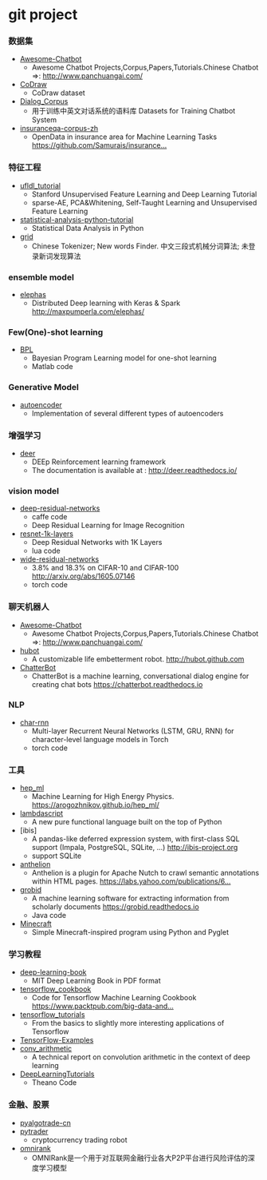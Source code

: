 # git project

### 数据集
+ [Awesome-Chatbot](https://github.com/fendouai/Awesome-Chatbot)
	+ Awesome Chatbot Projects,Corpus,Papers,Tutorials.Chinese Chatbot =>: http://www.panchuangai.com/
+ [CoDraw](https://github.com/facebookresearch/CoDraw)
	+ CoDraw dataset
+ [Dialog_Corpus](https://github.com/candlewill/Dialog_Corpus)
	+ 用于训练中英文对话系统的语料库 Datasets for Training Chatbot System 
+ [insuranceqa-corpus-zh](https://github.com/Samurais/insuranceqa-corpus-zh)
	+ OpenData in insurance area for Machine Learning Tasks https://github.com/Samurais/insurance…

### 特征工程
+ [ufldl_tutorial](https://github.com/jatinshah/ufldl_tutorial)
	+ Stanford Unsupervised Feature Learning and Deep Learning Tutorial
	+ sparse-AE, PCA&Whitening, Self-Taught Learning and Unsupervised Feature Learning
+ [statistical-analysis-python-tutorial](https://github.com/fonnesbeck/statistical-analysis-python-tutorial)
	+ Statistical Data Analysis in Python
+ [grid](https://github.com/GeorgeBourne/grid)
	+ Chinese Tokenizer; New words Finder. 中文三段式机械分词算法; 未登录新词发现算法

### ensemble model
+ [elephas](https://github.com/maxpumperla/elephas)
	+ Distributed Deep learning with Keras & Spark http://maxpumperla.com/elephas/

### Few(One)-shot learning
+ [BPL](https://github.com/brendenlake/BPL)
	+ Bayesian Program Learning model for one-shot learning
	+ Matlab code


### Generative Model
+ [autoencoder](https://github.com/caglar/autoencoders)
	+ Implementation of several different types of autoencoders


### 增强学习
+ [deer](https://github.com/VinF/deer)
	+ DEEp Reinforcement learning framework
	+ The documentation is available at : http://deer.readthedocs.io/

### vision model
+ [deep-residual-networks](https://github.com/KaimingHe/deep-residual-networks)
	+ caffe code
	+ Deep Residual Learning for Image Recognition
+ [resnet-1k-layers](https://github.com/KaimingHe/resnet-1k-layers)
	+ Deep Residual Networks with 1K Layers
	+ lua code
+ [wide-residual-networks](https://github.com/szagoruyko/wide-residual-networks)
	+ 3.8% and 18.3% on CIFAR-10 and CIFAR-100 http://arxiv.org/abs/1605.07146
	+ torch code

### 聊天机器人
+ [Awesome-Chatbot](https://github.com/fendouai/Awesome-Chatbot)
	+ Awesome Chatbot Projects,Corpus,Papers,Tutorials.Chinese Chatbot =>: http://www.panchuangai.com/
+ [hubot](https://github.com/hubotio/hubot)
	+ A customizable life embetterment robot. http://hubot.github.com
+ [ChatterBot](https://github.com/gunthercox/ChatterBot)
	+ ChatterBot is a machine learning, conversational dialog engine for creating chat bots https://chatterbot.readthedocs.io

### NLP 
+ [char-rnn](https://github.com/karpathy/char-rnn)
	+ Multi-layer Recurrent Neural Networks (LSTM, GRU, RNN) for character-level language models in Torch
	+ torch code

### 工具
+ [hep_ml](https://github.com/arogozhnikov/hep_ml)
	+ Machine Learning for High Energy Physics. https://arogozhnikov.github.io/hep_ml/
+ [lambdascript](https://github.com/baruchel/lambdascript)
	+ A new pure functional language built on the top of Python
+ [ibis]
	+ A pandas-like deferred expression system, with first-class SQL support (Impala, PostgreSQL, SQLite, ...) http://ibis-project.org
	+ support SQLite
+ [anthelion](https://github.com/yahoo/anthelion)
	+ Anthelion is a plugin for Apache Nutch to crawl semantic annotations within HTML pages. https://labs.yahoo.com/publications/6…
+ [grobid](https://github.com/kermitt2/grobid)
	+ A machine learning software for extracting information from scholarly documents https://grobid.readthedocs.io
	+ Java code
+ [Minecraft](https://github.com/fogleman/Minecraft)
	+ Simple Minecraft-inspired program using Python and Pyglet

### 学习教程
+ [deep-learning-book](https://github.com/daviddao/deep-learning-book)
	+ MIT Deep Learning Book in PDF format
+ [tensorflow_cookbook](https://github.com/nfmcclure/tensorflow_cookbook)
	+ Code for Tensorflow Machine Learning Cookbook https://www.packtpub.com/big-data-and…
+ [tensorflow_tutorials](https://github.com/pkmital/tensorflow_tutorials)
	+ From the basics to slightly more interesting applications of Tensorflow
+ [TensorFlow-Examples](https://github.com/aymericdamien/TensorFlow-Examples)
+ [conv_arithmetic](https://github.com/vdumoulin/conv_arithmetic)
	+ A technical report on convolution arithmetic in the context of deep learning
+ [DeepLearningTutorials](https://github.com/lisa-lab/DeepLearningTutorials/tree/master/code)
	+ Theano Code

### 金融、股票
+ [pyalgotrade-cn](https://github.com/Yam-cn/pyalgotrade-cn)
+ [pytrader](https://github.com/owocki/pytrader)
	+ cryptocurrency trading robot
+ [omnirank](https://github.com/wang-haiyang/ppd_model)
	+ OMNIRank是一个用于对互联网金融行业各大P2P平台进行风险评估的深度学习模型
